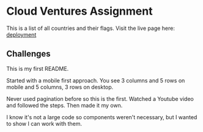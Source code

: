 # Cloud Ventures Assignment

This is a list of all countries and their flags.
Visit the live page here: [deployment](https://cloudventures-assignment.vercel.app/)

## Challenges

This is my first README.

Started with a mobile first approach.
You see 3 columns and 5 rows on mobile and 5 columns, 3 rows on desktop.

Never used pagination before so this is the first.
Watched a Youtube video and followed the steps.
Then made it my own.

I know it's not a large code so components weren't necessary, but I wanted
to show I can work with them.
